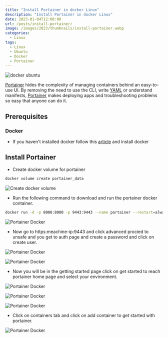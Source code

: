 ```yaml
---
title: "Install Portainer in docker Linux"
description: "Install Portainer in docker Linux"
date: 2023-01-04T12:00:00
url: /posts/install-portainer/
image: /images/2023/thumbnails/install-portainer.webp
categories:
  - Linux
tags:
  - Linux
  - Ubuntu
  - Docker
  - Portainer
---
```


![docker ubuntu](/images/2023/posts/install-portainer/portainer-logo.png)

[Portainer](https://www.portainer.io) hides the complexity of managing containers behind an easy-to-use UI. By removing the need to use the CLI, write [YAML](https://yaml.org/) or understand manifests, [Portainer](https://www.portainer.io) makes deploying apps and troubleshooting problems so easy that anyone can do it.

## Prerequisites

### Docker

- If you haven't installed docker follow this [article](https://vineelsai.com/posts/docker-install-ubuntu) and install docker

## Install Portainer

- Create docker volume for portainer

```sh
docker volume create portainer_data
```

![Create docker volume](/images/2023/posts/install-portainer/create-docker-volume.png)

- Run the following command to download and run the portainer docker container.

```sh
docker run -d -p 8000:8000 -p 9443:9443 --name portainer --restart=always -v /var/run/docker.sock:/var/run/docker.sock -v portainer_data:/data portainer/portainer-ce:latest
```

![Portainer Docker](/images/2023/posts/install-portainer/portainer-run.png)

- Now go to https:meachine-ip:9443 and click advanced procied to unsafe and you get to auth page and create a password and click on create user.

![Portainer Docker](/images/2023/posts/install-portainer/portainer-unsecure.png)

![Portainer Docker](/images/2023/posts/install-portainer/portainer-auth.png)

- Now you will be in the getting started page click on get started to reach portainer home page and select your environment.

![Portainer Docker](/images/2023/posts/install-portainer/portainer-getstarted.png)

![Portainer Docker](/images/2023/posts/install-portainer/portainer-home.png)

![Portainer Docker](/images/2023/posts/install-portainer/portainer-dashboard.png)

- Click on containers tab and click on add container to get started with portainer.

![Portainer Docker](/images/2023/posts/install-portainer/portainer-containers.png)
